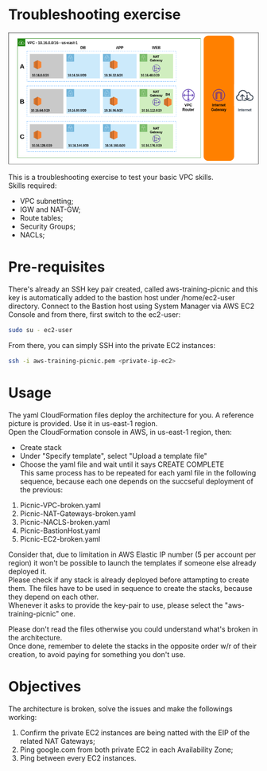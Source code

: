 # Troubleshooting exercise

![Architecture](https://github.com/silverMatt92/aws-training/raw/master/VPC/tshoot-exercise/tshoot-exercise.png)

This is a troubleshooting exercise to test your basic VPC skills.  
Skills required:  
- VPC subnetting;  
- IGW and NAT-GW;  
- Route tables;  
- Security Groups;  
- NACLs;  
  
# Pre-requisites
There's already an SSH key pair created, called aws-training-picnic and this key is automatically 
added to the bastion host under /home/ec2-user directory.
Connect to the Bastion host using System Manager via AWS EC2 Console and from there, first switch to the ec2-user:
```bash
sudo su - ec2-user
```
From there, you can simply SSH into the private EC2 instances:
```bash
ssh -i aws-training-picnic.pem <private-ip-ec2>
```

# Usage
The yaml CloudFormation files deploy the architecture for you. A reference picture is provided. Use it in us-east-1 region.  
Open the CloudFormation console in AWS, in us-east-1 region, then:
- Create stack  
- Under "Specify template", select "Upload a template file"  
- Choose the yaml file and wait until it says CREATE COMPLETE    
This same process has to be repeated for each yaml file in the following sequence, because each one depends on the succseful deployment of the previous:  
1. Picnic-VPC-broken.yaml
2. Picnic-NAT-Gateways-broken.yaml  
3. Picnic-NACLS-broken.yaml
4. Picnic-BastionHost.yaml  
5. Picnic-EC2-broken.yaml  

Consider that, due to limitation in AWS Elastic IP number (5 per account per region) it won't be possible to launch the templates 
if someone else already deployed it.  
Please check if any stack is already deployed before attampting to create them. 
The files have to be used in sequence to create the stacks, because they depend on each other.  
Whenever it asks to provide the key-pair to use, please select the "aws-training-picnic" one.    

Please don't read the files otherwise you could understand what's broken in the architecture.  
Once done, remember to delete the stacks in the opposite order w/r of their creation, to avoid paying for something you don't use.

# Objectives
The architecture is broken, solve the issues and make the followings working:  
1. Confirm the private EC2 instances are being natted with the EIP of the related NAT Gateways;  
2. Ping google.com from both private EC2 in each Availability Zone;  
3. Ping between every EC2 instances.
